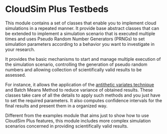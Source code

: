 # CloudSim Plus Testbeds

This module contains a set of classes that enable you to implement cloud simulations in a repeated manner.
It provide base abstract classes that can be extended to implement a simulation scenario
that is executed multiple times and uses Pseudo Random Number Generators (PRNGs) to
set simulation parameters according to a behavior you want to investigate in your research.

It provides the basic mechanisms to start and manage multiple execution of the 
simulation scenario, controlling the generation of pseudo random numbers
and allowing collection of scientifically valid results to be assessed.

For instance, it allows the application of the [antithetic variates technique](https://en.wikipedia.org/wiki/Antithetic_variates)
and Batch Means Method to reduce variance of obtained results. These classes take care of all the details 
to apply such methods and you just have to set the required parameters.
It also computes confidence intervals for the final results and present
them in a organized way.

Different from the examples module that aims just to show how to use CloudSim Plus features, this module includes more complex simulation scenarios concerned in providing scientifically valid results.